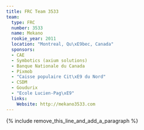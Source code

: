 ```yaml
---
title: FRC Team 3533
team:
  type: FRC
  number: 3533
  name: Mekano
  rookie_year: 2011
  location: "Montreal, Qu\xE9bec, Canada"
  sponsors:
  - CAE
  - Symbotics (axium solutions)
  - Banque Nationale du Canada
  - Pixmob
  - "Caisse populaire Cit\xE9 du Nord"
  - CSDM
  - Goudurix
  - "Ecole Lucien-Pag\xE9"
  links:
    Website: http://mekano3533.com
---
```


{% include remove_this_line_and_add_a_paragraph %}